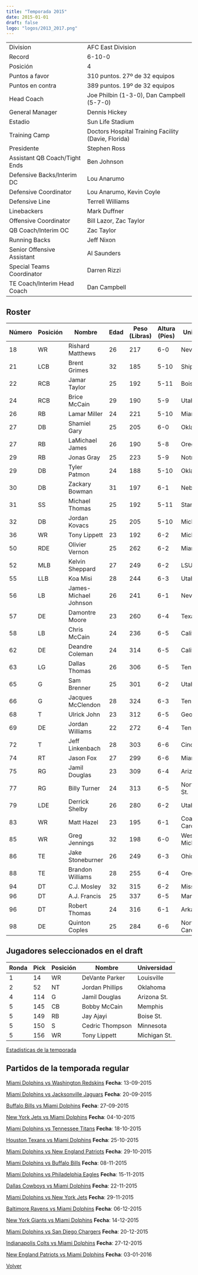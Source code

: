 ```yaml
---
title: "Temporada 2015"
date: 2015-01-01
draft: false
logo: "logos/2013_2017.png"
---
```


|                      |                      |
|-------------------------|---------------------------|
| Division               | AFC East Division            |
| Record                 | 6-10-0              |
| Posición               | 4            |
| Puntos a favor         | 310 puntos. 27º de 32 equipos           |
| Puntos en contra       | 389 puntos. 19º de 32 equipos       |
| Head Coach             | Joe Philbin (1-3-0), Dan Campbell (5-7-0)               |
| General Manager        | Dennis Hickey      |
| Estadio                | Sun Life Stadium             |
| Training Camp          | Doctors Hospital Training Facility (Davie, Florida)        |
| Presidente | Stephen Ross |
| Assistant QB Coach/Tight Ends | Ben Johnson |
| Defensive Backs/Interim DC | Lou Anarumo |
| Defensive Coordinator | Lou Anarumo, Kevin Coyle |
| Defensive Line | Terrell Williams |
| Linebackers | Mark Duffner |
| Offensive Coordinator | Bill Lazor, Zac Taylor |
| QB Coach/Interim OC | Zac Taylor |
| Running Backs | Jeff Nixon |
| Senior Offensive Assistant | Al Saunders |
| Special Teams Coordinator | Darren Rizzi |
| TE Coach/Interim Head Coach | Dan Campbell |


## Roster

| Número | Posición | Nombre           | Edad | Peso (Libras) | Altura (Píes) | Universidad          |
|--------|----------|------------------|------|---------------|---------------|----------------------|
| 18 | WR | Rishard Matthews | 26 | 217 | 6-0 | Nevada |
| 21 | LCB | Brent Grimes | 32 | 185 | 5-10 | Shippensburg |
| 22 | RCB | Jamar Taylor | 25 | 192 | 5-11 | Boise St. |
| 24 | RCB | Brice McCain | 29 | 190 | 5-9 | Utah |
| 26 | RB | Lamar Miller | 24 | 221 | 5-10 | Miami (FL) |
| 27 | DB | Shamiel Gary | 25 | 205 | 6-0 | Oklahoma St. |
| 27 | RB | LaMichael James | 26 | 190 | 5-8 | Oregon |
| 29 | RB | Jonas Gray | 25 | 223 | 5-9 | Notre Dame |
| 29 | DB | Tyler Patmon | 24 | 188 | 5-10 | Oklahoma St. |
| 30 | DB | Zackary Bowman | 31 | 197 | 6-1 | Nebraska |
| 31 | SS | Michael Thomas | 25 | 192 | 5-11 | Stanford |
| 32 | DB | Jordan Kovacs | 25 | 205 | 5-10 | Michigan |
| 36 | WR | Tony Lippett | 23 | 192 | 6-2 | Michigan St. |
| 50 | RDE | Olivier Vernon | 25 | 262 | 6-2 | Miami (FL) |
| 52 | MLB | Kelvin Sheppard | 27 | 249 | 6-2 | LSU |
| 55 | LLB | Koa Misi | 28 | 244 | 6-3 | Utah |
| 56 | LB | James-Michael Johnson | 26 | 241 | 6-1 | Nevada |
| 57 | DE | Damontre Moore | 23 | 260 | 6-4 | Texas A&M |
| 58 | LB | Chris McCain | 24 | 236 | 6-5 | California |
| 62 | DE | Deandre Coleman | 24 | 314 | 6-5 | California |
| 63 | LG | Dallas Thomas | 26 | 306 | 6-5 | Tennessee |
| 65 | G | Sam Brenner | 25 | 301 | 6-2 | Utah |
| 66 | G | Jacques McClendon | 28 | 324 | 6-3 | Tennessee |
| 68 | T | Ulrick John | 23 | 312 | 6-5 | Georgia St. |
| 69 | DE | Jordan Williams | 22 | 272 | 6-4 | Tennessee |
| 72 | T | Jeff Linkenbach | 28 | 303 | 6-6 | Cincinnati |
| 74 | RT | Jason Fox | 27 | 299 | 6-6 | Miami (FL) |
| 75 | RG | Jamil Douglas | 23 | 309 | 6-4 | Arizona St. |
| 77 | RG | Billy Turner | 24 | 313 | 6-5 | North Dakota St. |
| 79 | LDE | Derrick Shelby | 26 | 280 | 6-2 | Utah |
| 83 | WR | Matt Hazel | 23 | 195 | 6-1 | Coastal Carolina |
| 85 | WR | Greg Jennings | 32 | 198 | 6-0 | Western Michigan |
| 86 | TE | Jake Stoneburner | 26 | 249 | 6-3 | Ohio St. |
| 88 | TE | Brandon Williams | 28 | 255 | 6-4 | Oregon |
| 94 | DT | C.J. Mosley | 32 | 315 | 6-2 | Missouri |
| 96 | DT | A.J. Francis | 25 | 337 | 6-5 | Maryland |
| 96 | DT | Robert Thomas | 24 | 316 | 6-1 | Arkansas |
| 98 | DE | Quinton Coples | 25 | 284 | 6-6 | North Carolina |


## Jugadores seleccionados en el draft

| Ronda | Pick | Posición | Nombre           | Universidad          |
|-------|------|----------|------------------|----------------------|
| 1 | 14 | WR | DeVante Parker | Louisville |
| 2 | 52 | NT | Jordan Phillips | Oklahoma |
| 4 | 114 | G | Jamil Douglas | Arizona St. |
| 5 | 145 | CB | Bobby McCain | Memphis |
| 5 | 149 | RB | Jay Ajayi | Boise St. |
| 5 | 150 | S | Cedric Thompson | Minnesota |
| 5 | 156 | WR | Tony Lippett | Michigan St. |



[Estadisticas de la temporada](/historia/stats/2015)

## Partidos de la temporada regular

[Miami Dolphins vs Washington Redskins](/historia/partidos/mia-was-20150913) **Fecha**: 13-09-2015

[Miami Dolphins vs Jacksonville Jaguars](/historia/partidos/mia-jax-20150920) **Fecha**: 20-09-2015

[Buffalo Bills vs Miami Dolphins](/historia/partidos/buf-mia-20150927) **Fecha**: 27-09-2015

[New York Jets vs Miami Dolphins](/historia/partidos/nyj-mia-20151004) **Fecha**: 04-10-2015

[Miami Dolphins vs Tennessee Titans](/historia/partidos/mia-ten-20151018) **Fecha**: 18-10-2015

[Houston Texans vs Miami Dolphins](/historia/partidos/hou-mia-20151025) **Fecha**: 25-10-2015

[Miami Dolphins vs New England Patriots](/historia/partidos/mia-ne-20151029) **Fecha**: 29-10-2015

[Miami Dolphins vs Buffalo Bills](/historia/partidos/mia-buf-20151108) **Fecha**: 08-11-2015

[Miami Dolphins vs Philadelphia Eagles](/historia/partidos/mia-phi-20151115) **Fecha**: 15-11-2015

[Dallas Cowboys vs Miami Dolphins](/historia/partidos/dal-mia-20151122) **Fecha**: 22-11-2015

[Miami Dolphins vs New York Jets](/historia/partidos/mia-nyj-20151129) **Fecha**: 29-11-2015

[Baltimore Ravens vs Miami Dolphins](/historia/partidos/bal-mia-20151206) **Fecha**: 06-12-2015

[New York Giants vs Miami Dolphins](/historia/partidos/nyg-mia-20151214) **Fecha**: 14-12-2015

[Miami Dolphins vs San Diego Chargers](/historia/partidos/mia-sd-20151220) **Fecha**: 20-12-2015

[Indianapolis Colts vs Miami Dolphins](/historia/partidos/ind-mia-20151227) **Fecha**: 27-12-2015

[New England Patriots vs Miami Dolphins](/historia/partidos/ne-mia-20160103) **Fecha**: 03-01-2016





[Volver](/historia)